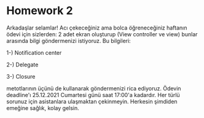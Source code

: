 # Homework 2

Arkadaşlar selamlar! Acı çekeceğiniz ama bolca öğreneceğiniz haftanın ödevi için sizlerden: 2 adet ekran oluşturup (View controller ve view) bunlar arasında bilgi göndermenizi istiyoruz. Bu bilgileri:

1-) Notification center

2-) Delegate

3-) Closure

metotlarının üçünü de kullanarak göndermenizi rica ediyoruz. Ödevin deadline'ı 25.12.2021 Cumartesi günü saat 17:00'a kadardır. Her türlü sorunuz için asistanlara ulaşmaktan çekinmeyin. Herkesin şimdiden emeğine sağlık, kolay gelsin.
